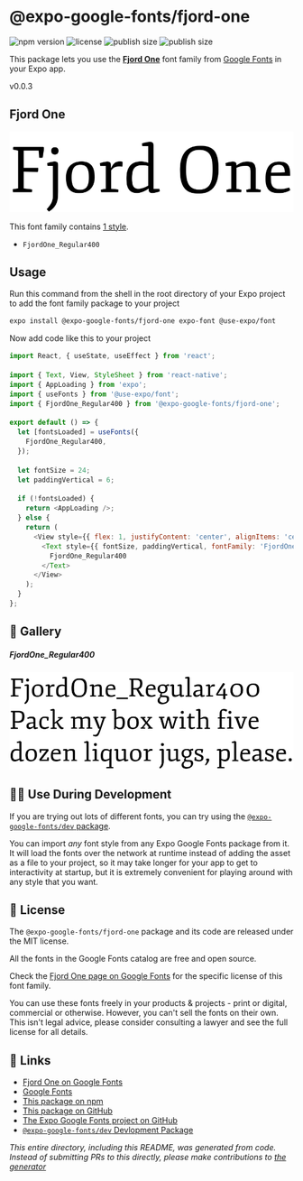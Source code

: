 # @expo-google-fonts/fjord-one

![npm version](https://flat.badgen.net/npm/v/@expo-google-fonts/fjord-one)
![license](https://flat.badgen.net/github/license/expo/google-fonts)
![publish size](https://flat.badgen.net/packagephobia/install/@expo-google-fonts/fjord-one)
![publish size](https://flat.badgen.net/packagephobia/publish/@expo-google-fonts/fjord-one)

This package lets you use the [**Fjord One**](https://fonts.google.com/specimen/Fjord+One) font family from [Google Fonts](https://fonts.google.com/) in your Expo app.

v0.0.3

## Fjord One

![Fjord One](./font-family.png)

This font family contains [1 style](#-gallery).

- `FjordOne_Regular400`

## Usage

Run this command from the shell in the root directory of your Expo project to add the font family package to your project
```sh
expo install @expo-google-fonts/fjord-one expo-font @use-expo/font
```

Now add code like this to your project
```js
import React, { useState, useEffect } from 'react';

import { Text, View, StyleSheet } from 'react-native';
import { AppLoading } from 'expo';
import { useFonts } from '@use-expo/font';
import { FjordOne_Regular400 } from '@expo-google-fonts/fjord-one';

export default () => {
  let [fontsLoaded] = useFonts({
    FjordOne_Regular400,
  });

  let fontSize = 24;
  let paddingVertical = 6;

  if (!fontsLoaded) {
    return <AppLoading />;
  } else {
    return (
      <View style={{ flex: 1, justifyContent: 'center', alignItems: 'center' }}>
        <Text style={{ fontSize, paddingVertical, fontFamily: 'FjordOne_Regular400' }}>
          FjordOne_Regular400
        </Text>
      </View>
    );
  }
};

```

## 🔡 Gallery

##### FjordOne_Regular400
![FjordOne_Regular400](./1d617688444b306b1af1ecd21190c110fcd2299e6164c66b9828f25bfaeeefa2.ttf.png)


## 👩‍💻 Use During Development

If you are trying out lots of different fonts, you can try using the [`@expo-google-fonts/dev` package](https://github.com/expo/google-fonts/tree/master/font-packages/dev#readme).

You can import *any* font style from any Expo Google Fonts package from it. It will load the fonts
over the network at runtime instead of adding the asset as a file to your project, so it may take longer
for your app to get to interactivity at startup, but it is extremely convenient
for playing around with any style that you want.

## 📖 License

The `@expo-google-fonts/fjord-one` package and its code are released under the MIT license.

All the fonts in the Google Fonts catalog are free and open source.

Check the [Fjord One page on Google Fonts](https://fonts.google.com/specimen/Fjord+One) for the specific license of this font family.

You can use these fonts freely in your products & projects - print or digital, commercial or otherwise. However, you can't sell the fonts on their own. This isn't legal advice, please consider consulting a lawyer and see the full license for all details.

## 🔗 Links

- [Fjord One on Google Fonts](https://fonts.google.com/specimen/Fjord+One)
- [Google Fonts](https://fonts.google.com/)
- [This package on npm](https://www.npmjs.com/package/@expo-google-fonts/fjord-one)
- [This package on GitHub](https://github.com/expo/google-fonts/tree/master/font-packages/fjord-one)
- [The Expo Google Fonts project on GitHub](https://github.com/expo/google-fonts)
- [`@expo-google-fonts/dev` Devlopment Package](https://github.com/expo/google-fonts/tree/master/font-packages/dev)


*This entire directory, including this README, was generated from code. Instead of submitting PRs to this directly, please make contributions to [the generator](https://github.com/expo/google-fonts/tree/master/packages/generator)*
